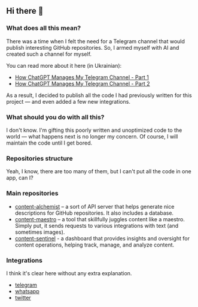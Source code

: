 ## Hi there 👋

### What does all this mean?  

There was a time when I felt the need for a Telegram channel that would publish interesting GitHub repositories. So, I armed myself with AI and created such a channel for myself.  

You can read more about it here (in Ukrainian):  

- [How ChatGPT Manages My Telegram Channel - Part 1](https://drukarnia.com.ua/articles/yak-chatgpt-vede-za-mene-kanal-v-telegram-i-u-nogo-ce-maizhe-vikhodit-chastina-1-VywRW)  
- [How ChatGPT Manages My Telegram Channel - Part 2](https://drukarnia.com.ua/articles/yak-chatgpt-vede-za-mene-kanal-v-telegram-i-u-nogo-ce-maizhe-vikhodit-chastina-2-X9Yjz)  

As a result, I decided to publish all the code I had previously written for this project — and even added a few new integrations.

### What should you do with all this? 

I don't know. I'm gifting this poorly written and unoptimized code to the world — what happens next is no longer my concern. Of course, I will maintain the code until I get bored.

### Repositories structure  

Yeah, I know, there are too many of them, but I can't put all the code in one app, can I? 

### Main repositories

- [content-alchemist](https://github.com/think-root/content-alchemist) – a sort of API server that helps generate nice descriptions for GitHub repositories. It also includes a database.  
- [content-maestro](https://github.com/think-root/content-maestro) – a tool that skillfully juggles content like a maestro. Simply put, it sends requests to various integrations with text (and sometimes images).
- [content-sentinel](https://github.com/think-root/content-sentinel) - a dashboard that provides insights and oversight for content operations, helping track, manage, and analyze content.

### Integrations

I think it's clear here without any extra explanation.

- [telegram](https://github.com/think-root/telegram-connector)
- [whatsapp](https://github.com/think-root/whatsapp-connector)
- [twitter](https://github.com/think-root/x-connector)
